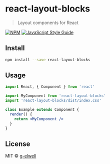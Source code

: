 # react-layout-blocks

> Layout components for React

[![NPM](https://img.shields.io/npm/v/react-layout-blocks.svg)](https://www.npmjs.com/package/react-layout-blocks) [![JavaScript Style Guide](https://img.shields.io/badge/code_style-standard-brightgreen.svg)](https://standardjs.com)

## Install

```bash
npm install --save react-layout-blocks
```

## Usage

```jsx
import React, { Component } from 'react'

import MyComponent from 'react-layout-blocks'
import 'react-layout-blocks/dist/index.css'

class Example extends Component {
  render() {
    return <MyComponent />
  }
}
```

## License

MIT © [g-elwell](https://github.com/g-elwell)
